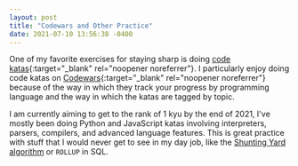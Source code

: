```yaml
---
layout: post
title: "Codewars and Other Practice"
date: 2021-07-10 13:56:38 -0400
---
```


One of my favorite exercises for staying sharp is doing [code katas](https://en.wikipedia.org/wiki/Kata_(programming)){:target="\_blank" rel="noopener noreferrer"}. I particularly enjoy doing code katas on [Codewars](https://www.codewars.com/users/%20nickglazer){:target="\_blank" rel="noopener noreferrer"} because of the way in which they track your progress by programming language and the way in which the katas are tagged by topic. 

I am currently aiming to get to the rank of 1 kyu by the end of 2021, I've mostly been doing Python and JavaScript katas involving interpreters, parsers, compilers, and advanced language features. This is great practice with stuff that I would never get to see in my day job, like the [Shunting Yard algorithm](https://en.wikipedia.org/wiki/Shunting-yard_algorithm) or `ROLLUP` in SQL.
